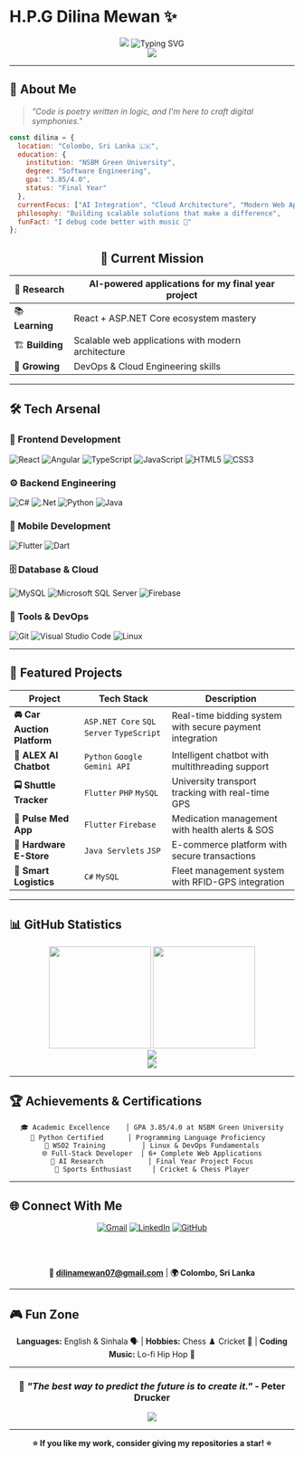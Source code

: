 # H.P.G Dilina Mewan ✨

<div align="center">
  
  <!-- Working Animated Header -->
  <img src="https://capsule-render.vercel.app/api?type=waving&color=0:FF6B6B,50:4ECDC4,100:45B7D1&height=200&section=header&text=Dilina%20Mewan&fontSize=50&fontColor=ffffff&animation=fadeIn&fontAlignY=38&desc=Software%20Engineer%20%7C%20AI%20Enthusiast&descAlignY=55&descSize=20"/>
  
  <!-- Working Typing Animation -->
  <img src="https://readme-typing-svg.demolab.com?font=Fira+Code&size=22&duration=4000&pause=1000&color=FF6B6B&center=true&vCenter=true&width=600&lines=🎯+Software+Engineering+Student;🚀+Full-Stack+Developer;🤖+AI+%26+Machine+Learning+Enthusiast;💡+Building+Tomorrow's+Solutions" alt="Typing SVG"/>
  
  <br>
  
  <!-- Profile Views -->
  <img src="https://komarev.com/ghpvc/?username=DilinaMewan&color=FF6B6B&style=flat-square&label=Profile+Views"/>
  
</div>

---

## 🌊 About Me

> *"Code is poetry written in logic, and I'm here to craft digital symphonies."*

```javascript
const dilina = {
  location: "Colombo, Sri Lanka 🇱🇰",
  education: {
    institution: "NSBM Green University",
    degree: "Software Engineering",
    gpa: "3.85/4.0",
    status: "Final Year"
  },
  currentFocus: ["AI Integration", "Cloud Architecture", "Modern Web Apps"],
  philosophy: "Building scalable solutions that make a difference",
  funFact: "I debug code better with music 🎵"
};
```

<div align="center">
  
## 🎯 Current Mission
  
| 🔬 **Research** | AI-powered applications for my final year project |
|-----------------|---------------------------------------------------|
| 📚 **Learning** | React + ASP.NET Core ecosystem mastery |
| 🏗️ **Building** | Scalable web applications with modern architecture |
| 🌱 **Growing** | DevOps & Cloud Engineering skills |

</div>

---

## 🛠️ Tech Arsenal

### 🎨 Frontend Development
![React](https://img.shields.io/badge/React-20232A?style=for-the-badge&logo=react&logoColor=61DAFB)
![Angular](https://img.shields.io/badge/Angular-DD0031?style=for-the-badge&logo=angular&logoColor=white)
![TypeScript](https://img.shields.io/badge/TypeScript-007ACC?style=for-the-badge&logo=typescript&logoColor=white)
![JavaScript](https://img.shields.io/badge/JavaScript-F7DF1E?style=for-the-badge&logo=javascript&logoColor=black)
![HTML5](https://img.shields.io/badge/HTML5-E34F26?style=for-the-badge&logo=html5&logoColor=white)
![CSS3](https://img.shields.io/badge/CSS3-1572B6?style=for-the-badge&logo=css3&logoColor=white)

### ⚙️ Backend Engineering
![C#](https://img.shields.io/badge/C%23-239120?style=for-the-badge&logo=c-sharp&logoColor=white)
![.Net](https://img.shields.io/badge/.NET-5C2D91?style=for-the-badge&logo=.net&logoColor=white)
![Python](https://img.shields.io/badge/Python-14354C?style=for-the-badge&logo=python&logoColor=white)
![Java](https://img.shields.io/badge/Java-ED8B00?style=for-the-badge&logo=java&logoColor=white)

### 📱 Mobile Development
![Flutter](https://img.shields.io/badge/Flutter-02569B?style=for-the-badge&logo=flutter&logoColor=white)
![Dart](https://img.shields.io/badge/Dart-0175C2?style=for-the-badge&logo=dart&logoColor=white)

### 🗄️ Database & Cloud
![MySQL](https://img.shields.io/badge/MySQL-005C84?style=for-the-badge&logo=mysql&logoColor=white)
![Microsoft SQL Server](https://img.shields.io/badge/Microsoft%20SQL%20Server-CC2927?style=for-the-badge&logo=microsoft%20sql%20server&logoColor=white)
![Firebase](https://img.shields.io/badge/Firebase-039BE5?style=for-the-badge&logo=Firebase&logoColor=white)

### 🔧 Tools & DevOps
![Git](https://img.shields.io/badge/GIT-E44C30?style=for-the-badge&logo=git&logoColor=white)
![Visual Studio Code](https://img.shields.io/badge/Visual%20Studio%20Code-0078d7.svg?style=for-the-badge&logo=visual-studio-code&logoColor=white)
![Linux](https://img.shields.io/badge/Linux-FCC624?style=for-the-badge&logo=linux&logoColor=black)

---

## 🚀 Featured Projects

<div align="center">

| Project | Tech Stack | Description |
|---------|------------|-------------|
| **🚘 Car Auction Platform** | `ASP.NET Core` `SQL Server` `TypeScript` | Real-time bidding system with secure payment integration |
| **🧠 ALEX AI Chatbot** | `Python` `Google Gemini API` | Intelligent chatbot with multithreading support |
| **🚍 Shuttle Tracker** | `Flutter` `PHP` `MySQL` | University transport tracking with real-time GPS |
| **💊 Pulse Med App** | `Flutter` `Firebase` | Medication management with health alerts & SOS |
| **🛒 Hardware E-Store** | `Java Servlets` `JSP` | E-commerce platform with secure transactions |
| **🚚 Smart Logistics** | `C#` `MySQL` | Fleet management system with RFID-GPS integration |

</div>

---

## 📊 GitHub Statistics

<div align="center">
  
  <img height="180em" src="https://github-readme-stats.vercel.app/api?username=DilinaMewan&show_icons=true&theme=radical&include_all_commits=true&count_private=true"/>
  <img height="180em" src="https://github-readme-stats.vercel.app/api/top-langs/?username=DilinaMewan&layout=compact&theme=radical"/>

</div>

<div align="center">
  
  <img src="https://github-readme-streak-stats.herokuapp.com/?user=DilinaMewan&theme=radical"/>

</div>

<div align="center">
  
  <img src="https://github-readme-activity-graph.vercel.app/graph?username=DilinaMewan&theme=redical&bg_color=20232a&hide_border=true"/>

</div>

---

## 🏆 Achievements & Certifications

<div align="center">

```
🎓 Academic Excellence    │ GPA 3.85/4.0 at NSBM Green University
🐍 Python Certified      │ Programming Language Proficiency  
🔧 WSO2 Training         │ Linux & DevOps Fundamentals
🌐 Full-Stack Developer  │ 6+ Complete Web Applications
🤖 AI Research           │ Final Year Project Focus
🏏 Sports Enthusiast     │ Cricket & Chess Player
```

</div>

---

## 🌐 Connect With Me

<div align="center">
  
  [![Gmail](https://img.shields.io/badge/Gmail-D14836?style=for-the-badge&logo=gmail&logoColor=white)](mailto:dilinamewan07@gmail.com)
  [![LinkedIn](https://img.shields.io/badge/LinkedIn-0077B5?style=for-the-badge&logo=linkedin&logoColor=white)](https://www.linkedin.com/in/dilina-mewan-a9528a205/)
  [![GitHub](https://img.shields.io/badge/GitHub-100000?style=for-the-badge&logo=github&logoColor=white)](https://github.com/DilinaMewan)
  
  <br><br>
  
  **📧 dilinamewan07@gmail.com** | **🌍 Colombo, Sri Lanka**
  
</div>

---

## 🎮 Fun Zone

<div align="center">

**Languages:** English & Sinhala 🗣️ | **Hobbies:** Chess ♟️ Cricket 🏏 | **Coding Music:** Lo-fi Hip Hop 🎵

</div>

---

<div align="center">
  
  ### 💭 *"The best way to predict the future is to create it."* - Peter Drucker
  
  <img src="https://capsule-render.vercel.app/api?type=waving&color=0:FF6B6B,50:4ECDC4,100:45B7D1&height=100&section=footer"/>
  
</div>

---

<div align="center">
  
  **⭐ If you like my work, consider giving my repositories a star! ⭐**
  
</div>
